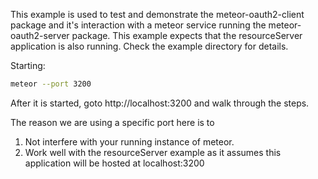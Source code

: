 This example is used to test and demonstrate the meteor-oauth2-client package
and it's interaction with a meteor service running the
meteor-oauth2-server package. This example expects that the resourceServer
application is also running. Check the example directory for details.

Starting:
``` sh
meteor --port 3200
```
After it is started, goto http://localhost:3200 and walk through the steps.

The reason we are using a specific port here is to
 1. Not interfere with your running instance of meteor.
 2. Work well with the resourceServer example as it assumes this application
will be hosted at localhost:3200
